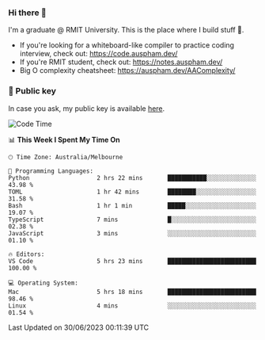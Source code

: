 ### Hi there 👋

I'm a graduate @ RMIT University. This is the place where I build stuff 👀. 

- If you're looking for a whiteboard-like compiler to practice coding interview, check out: https://code.auspham.dev/
- If you're RMIT student, check out: https://notes.auspham.dev/
- Big O complexity cheatsheet: https://auspham.dev/AAComplexity/

### 🔑 Public key

In case you ask, my public key is available [here](https://public.auspham.dev/).

<!--START_SECTION:waka-->
![Code Time](http://img.shields.io/badge/Code%20Time-1%2C031%20hrs%2036%20mins-blue)

📊 **This Week I Spent My Time On** 

```text
🕑︎ Time Zone: Australia/Melbourne

💬 Programming Languages: 
Python                   2 hrs 22 mins       ███████████░░░░░░░░░░░░░░   43.98 % 
TOML                     1 hr 42 mins        ████████░░░░░░░░░░░░░░░░░   31.58 % 
Bash                     1 hr 1 min          █████░░░░░░░░░░░░░░░░░░░░   19.07 % 
TypeScript               7 mins              █░░░░░░░░░░░░░░░░░░░░░░░░   02.38 % 
JavaScript               3 mins              ░░░░░░░░░░░░░░░░░░░░░░░░░   01.10 % 

🔥 Editors: 
VS Code                  5 hrs 23 mins       █████████████████████████   100.00 % 

💻 Operating System: 
Mac                      5 hrs 18 mins       █████████████████████████   98.46 % 
Linux                    4 mins              ░░░░░░░░░░░░░░░░░░░░░░░░░   01.54 % 
```


 Last Updated on 30/06/2023 00:11:39 UTC
<!--END_SECTION:waka-->

<!--
**rockmanvnx6/rockmanvnx6** is a ✨ _special_ ✨ repository because its `README.md` (this file) appears on your GitHub profile.

Here are some ideas to get you started:

- 🔭 I’m currently working on ...
- 🌱 I’m currently learning ...
- 👯 I’m looking to collaborate on ...
- 🤔 I’m looking for help with ...
- 💬 Ask me about ...
- 📫 How to reach me: ...
- 😄 Pronouns: ...
- ⚡ Fun fact: ...
-->
